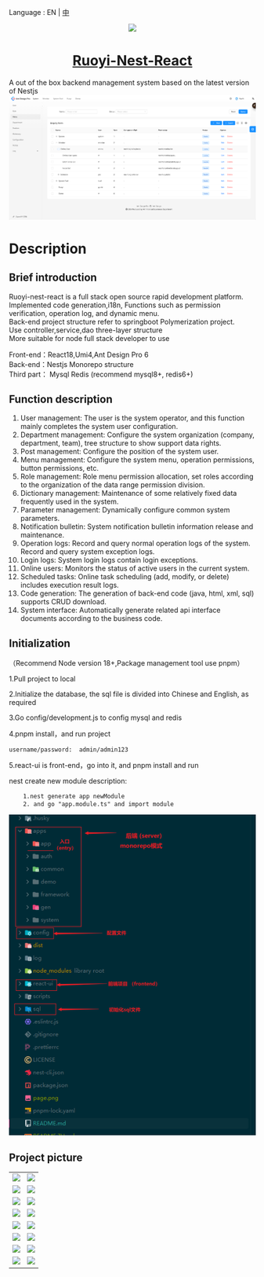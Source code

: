 Language : EN | [中](./README.ZH.md)

<p align="center">
  <a href="https://nestjs.com">
    <picture>
      <source media="(prefers-color-scheme: dark)" srcset="https://nestjs.com/logo-small-gradient.76616405.svg">
      <img src="https://nestjs.com/logo-small-gradient.76616405.svg" height="80">
    </picture>
    <h1 align="center">Ruoyi-Nest-React</h1>
  </a>
</p>

[//]: # (<div align="center">)

A out of the box backend management system based on the latest version of Nestjs
![例图1](https://raw.githubusercontent.com/PanamaHat123/images/refs/heads/master/ruoyi_nest_react/page.png)
# Description
## Brief introduction
Ruoyi-nest-react is a full stack open source rapid development platform. Implemented code generation,i18n,
Functions such as permission verification, operation log, and dynamic menu.   
Back-end project structure refer to springboot Polymerization project.  
Use controller,service,dao three-layer structure  
More suitable for node full stack developer to use

Front-end：React18,Umi4,Ant Design Pro 6  
Back-end：Nestjs Monorepo structure  
Third part： Mysql Redis (recommend mysql8+, redis6+)
## Function description
1. User management: The user is the system operator, and this function mainly completes the system user configuration.
2. Department management: Configure the system organization (company, department, team), tree structure to show support data rights.
3. Post management: Configure the position of the system user.
4. Menu management: Configure the system menu, operation permissions, button permissions, etc.
5. Role management: Role menu permission allocation, set roles according to the organization of the data range permission division.
6. Dictionary management: Maintenance of some relatively fixed data frequently used in the system.
7. Parameter management: Dynamically configure common system parameters.
8. Notification bulletin: System notification bulletin information release and maintenance.
9. Operation logs: Record and query normal operation logs of the system. Record and query system exception logs.
10. Login logs: System login logs contain login exceptions.
11. Online users: Monitors the status of active users in the current system.
12. Scheduled tasks: Online task scheduling (add, modify, or delete) includes execution result logs.
13. Code generation: The generation of back-end code (java, html, xml, sql) supports CRUD download.
14. System interface: Automatically generate related api interface documents according to the business code.

## Initialization
（Recommend Node version 18+,Package management tool use pnpm）

1.Pull project to local

2.Initialize the database, the sql file is divided into Chinese and English, as required

3.Go config/development.js to config mysql and redis

4.pnpm install，and run project
```angular2html
username/password:  admin/admin123
```
5.react-ui is front-end，go into it, and pnpm install and run

nest create new module description:
```angular2html
    1.nest generate app newModule
    2. and go "app.module.ts" and import module
```
![例图1](https://raw.githubusercontent.com/PanamaHat123/images/refs/heads/master/ruoyi_nest_react/structure.png)

## Project picture
<table>
    <tr>
        <td><img src="https://oscimg.oschina.net/oscnet/up-9996b274886e8134066ccee096fde2089dd.png"/></td>
        <td><img src="https://oscimg.oschina.net/oscnet/up-66afe06885d34482862536e4f00c87c0475.png"/></td>
    </tr>    
    <tr>
        <td><img src="https://oscimg.oschina.net/oscnet/up-f279ee4e419e9ba80a77fd898ebd8c9ac45.png"/></td>
        <td><img src="https://oscimg.oschina.net/oscnet/up-b56c891e29d1dfd0213b000339effd256db.png"/></td>
    </tr>
    <tr>
        <td><img src="https://oscimg.oschina.net/oscnet/up-26d4a0f56967f4c319d6e95cab9652bdbfe.png"/></td>
        <td><img src="https://oscimg.oschina.net/oscnet/up-125aed48a8214551cb2ce5aa5a1403d78e9.png"/></td>
    </tr>
    <tr>
        <td><img src="https://oscimg.oschina.net/oscnet/up-59bc1efe5d8f109e56305aa86192ff56bb0.png"/></td>
        <td><img src="https://oscimg.oschina.net/oscnet/up-6e081044a6f864c96df9a25aaa26516f7fc.png"/></td>
    </tr>
	<tr>
        <td><img src="https://oscimg.oschina.net/oscnet/up-ed2e67f41c8a56e0db1215645a0d9dd1e52.png"/></td>
        <td><img src="https://oscimg.oschina.net/oscnet/up-2788241f7893ac8fbfd2b84813f60451755.png"/></td>
    </tr>
	<tr>
        <td><img src="https://oscimg.oschina.net/oscnet/up-eda1770f6383e0001439b56c3392012213d.png"/></td>
        <td><img src="https://oscimg.oschina.net/oscnet/up-31c487d7419b16bc79de0d6a6a12789f048.png"/></td>
    </tr>
    <tr>
        <td><img src="https://oscimg.oschina.net/oscnet/up-31c487d7419b16bc79de0d6a6a12789f048.png"/></td>
        <td><img src="https://oscimg.oschina.net/oscnet/up-4d8cd86ba198f0263f90a0bd36c47b0317b.png"/></td>
    </tr>
	<tr>
        <td><img src="https://oscimg.oschina.net/oscnet/up-6d0ba703a00f8b02a0540931c9e67fe816c.png"/></td>
        <td><img src="https://oscimg.oschina.net/oscnet/up-376159966aa67e7e2fdd971bf68fb0a3375.png"/></td>
    </tr>
</table>
